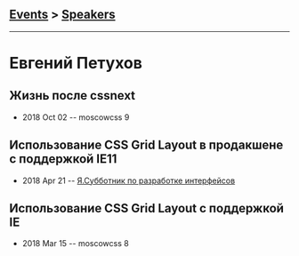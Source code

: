 ## [Events](../README.md) > [Speakers](../speakers.md)
---

# Евгений Петухов

## Жизнь после cssnext
- 2018 Oct 02 -- moscowcss 9    
## Использование CSS Grid Layout в продакшене с поддержкой IE11
- 2018 Apr 21 -- [Я.Субботник по разработке интерфейсов](https://events.yandex.ru/lib/talks/5741/)    
## Использование CSS Grid Layout​ с поддержкой IE​
- 2018 Mar 15 -- moscowcss 8    
